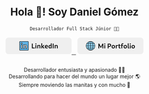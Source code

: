 <div align="center">
  <h1>Hola 👋! Soy Daniel Gómez</h1>
  <code>Desarrollador Full Stack Júnior 🧑‍💻</code>
  <br/>
  <br/>
  <div>
    <a href="linkedin.com/in/fdaniel-gomez"><img src="./assets/linkedin.png">&nbsp;&nbsp;&nbsp;</a>
    <a href="danieldev.tech"><img src="./assets/portfolio.png"></a>
  </div>
</div>
<br/>
<p align="center">
  Desarrollador entusiasta y apasionado 🧑‍💻<br/>
  Desarrollando para hacer del mundo un lugar mejor 🌎<br/>
  Siempre moviendo las manitas y con mucho 🧡
</p>
